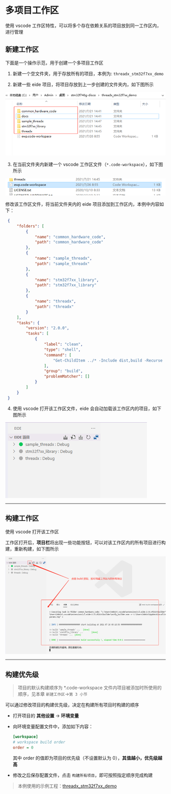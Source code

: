 # 多项目工作区

使用 vscode 工作区特性，可以将多个存在依赖关系的项目放到同一工作区内，进行管理

## 新建工作区

下面是一个操作示范，用于创建一个多项目工作区

1. 新建一个空文件夹，用于存放所有的项目，本例为: `threadx_stm32f7xx_demo`

2. 新建一些 eide 项目，将项目存放到上一步创建的文件夹内，如下图所示

  ![ws_folder](../img/ws_prj_folder.png)

3. 在当前文件夹内新建一个 vscode 工作区文件（`*.code-workspace`），如下图所示

  ![ws_file](../img/ws_prj_wsfile.png)

  修改该工作区文件，将当前文件夹内的 eide 项目添加到工作区内，本例中内容如下：

  ```json
   {
       "folders": [
           {
               "name": "common_hardware_code",
               "path": "common_hardware_code"
           },
           {
               "name": "sample_threadx",
               "path": "sample_threadx"
           },
           {
               "name": "stm32f7xx_library",
               "path": "stm32f7xx_library"
           },
           {
               "name": "threadx",
               "path": "threadx"
           }
       ],
       "tasks": {
           "version": "2.0.0",
           "tasks": [
               {
                   "label": "clean",
                   "type": "shell",
                   "command": [
                       "Get-ChildItem ../* -Include dist,build -Recurse | rm -Verbose -Recurse -Force"
                   ],
                   "group": "build",
                   "problemMatcher": []
               }
           ]
       }
   }
  ```

4. 使用 vscode 打开该工作区文件，eide 会自动加载该工作区内的项目，如下图所示

  ![load_ws_prj](../img/ws_prj_load.png)

***

## 构建工作区

  使用 vscode 打开该工作区

  工作区打开后，**项目栏**将出现一些功能按钮，可以对该工作区内的所有项目进行构建，重新构建，如下图所示

  ![build_ws](../img/ws_prj_build.png)

***

## 构建优先级

> 项目的默认构建顺序为 *.code-workspace 文件内项目被添加时所使用的顺序，见本章 `新建工作区`->`第 3 小节`

可以通过修改项目的构建优先级，决定在构建所有项目时构建的顺序

- 打开项目的 **其他设置** -> **环境变量**

- 向环境变量配置文件中，添加如下内容：

  ```ini
  [workspace]
  # workspace build order
  order = 0
  ```

  其中 order 的值即为项目的优先级（不设置默认为 0），**其值越小，优先级越高**

- 修改之后保存配置文件，点击 `构建所有项目`，即可按照指定顺序完成构建


> 本例使用的示例工程：[threadx_stm32f7xx_demo](https://github.com/github0null/eide-resource/blob/master/eide-template-list/threadx_stm32f7xx_demo.ewt)
